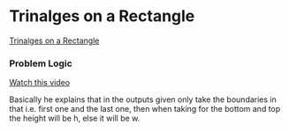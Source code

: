 # Trinalges on a Rectangle
[Trinalges on a Rectangle](https://codeforces.com/problemset/problem/1620/B)

### Problem Logic
[Watch this video](https://www.youtube.com/watch?v=vVvHroltbCg)

Basically he explains that in the outputs given only take the boundaries in that i.e. first one and the last one, then when taking for the bottom and top the height will be h, else it will be w.
